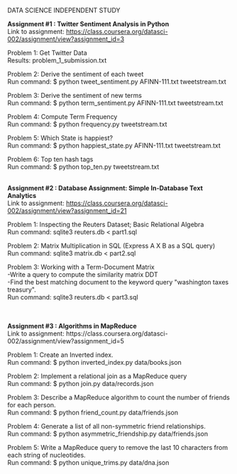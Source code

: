 DATA SCIENCE INDEPENDENT STUDY

<b>Assignment #1 : Twitter Sentiment Analysis in Python</b> <br>
Link to assignment: <a/>https://class.coursera.org/datasci-002/assignment/view?assignment_id=3</a>

Problem 1: Get Twitter Data <br>
Results: problem_1_submission.txt

Problem 2: Derive the sentiment of each tweet <br>
Run command: $ python tweet_sentiment.py AFINN-111.txt tweetstream.txt

Problem 3: Derive the sentiment of new terms <br>
Run command: $ python term_sentiment.py AFINN-111.txt tweetstream.txt

Problem 4: Compute Term Frequency <br>
Run command: $ python frequency.py tweetstream.txt

Problem 5: Which State is happiest? <br>
Run command: $ python happiest_state.py AFINN-111.txt tweetstream.txt

Problem 6: Top ten hash tags <br>
Run command: $ python top_ten.py tweetstream.txt
<br>
<br>


<b>Assignment #2 : Database Assignment: Simple In-Database Text Analytics</b> <br>
Link to assignment: <a>https://class.coursera.org/datasci-002/assignment/view?assignment_id=21</a>

Problem 1: Inspecting the Reuters Dataset; Basic Relational Algebra <br>
Run command: sqlite3 reuters.db < part1.sql

Problem 2: Matrix Multiplication in SQL (Express A X B as a SQL query) <br>
Run command: sqlite3 matrix.db < part2.sql

Problem 3: Working with a Term-Document Matrix <br>
-Write a query to compute the similarity matrix DDT  <br>
-Find the best matching document to the keyword query "washington taxes treasury". <br>
Run command: sqlite3 reuters.db < part3.sql

<br>
<br>
<b>Assignment #3 : Algorithms in MapReduce</b> <br>
Link to assignment: <a>https://class.coursera.org/datasci-002/assignment/view?assignment_id=5</a>

Problem 1: Create an Inverted index. <br>
Run command: $ python inverted_index.py data/books.json

Problem 2: Implement a relational join as a MapReduce query <br>
Run command: $ python join.py data/records.json

Problem 3: Describe a MapReduce algorithm to count the number of friends for each person. <br>
Run command: $ python friend_count.py data/friends.json

Problem 4: Generate a list of all non-symmetric friend relationships. <br>
Run command: $ python asymmetric_friendship.py data/friends.json

Problem 5: Write a MapReduce query to remove the last 10 characters from each string of nucleotides. <br>
Run command: $ python unique_trims.py data/dna.json
